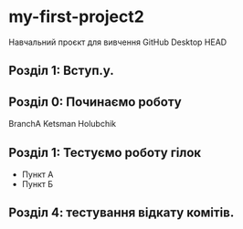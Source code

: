 # my-first-project2
Навчальний проєкт для вивчення GitHub Desktop
HEAD
 ## Розділ 1: Вступ.у.

## Розділ 0: Починаємо роботу
 BranchA
 Ketsman
 Holubchik
## Розділ 1: Тестуємо роботу гілок
*   Пункт А
*   Пункт Б
## Розділ 4: тестування відкату комітів. 
